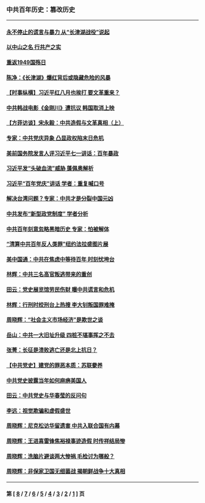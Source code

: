 ### 中共百年历史：篡改历史
---
#### [永不停止的谎言与暴力 从“长津湖战役”说起](../../pages/nf1176115/n13494094.md?05220430) 
#### [以中山之名 行共产之实](../../pages/nf1176115/n13346437.md?05220430) 
#### [重返1949国殇日](../../pages/nf1176115/n13346372.md?05220430) 
#### [陈净：《长津湖》爆红背后或隐藏危险的风暴](../../pages/nf1176115/n13314364.md?05220430) 
#### [【时事纵横】习近平红八月也挨打 要文革重来？](../../pages/nf1176115/n13231393.md?05220430) 
#### [中共韩战电影《金刚川》遭抗议 韩国取消上映](../../pages/nf1176115/n13219114.md?05220430) 
#### [【方菲访谈】宋永毅：中共造假与文革真相（上）](../../pages/nf1176115/n13200760.md?05220430) 
#### [专家：中共党庆异象 凸显政权陷末日危机](../../pages/nf1176115/n13067084.md?05220430) 
#### [美前国务院发言人评习近平七一讲话：百年暴政](../../pages/nf1176115/n13066986.md?05220430) 
#### [习近平发“头破血流”威胁 蓬佩奥解析](../../pages/nf1176115/n13063604.md?05220430) 
#### [习近平“百年党庆”讲话 学者：重复喊口号](../../pages/nf1176115/n13061411.md?05220430) 
#### [解决台湾问题？专家：中共才是分裂中国元凶](../../pages/nf1176115/n13060811.md?05220430) 
#### [中共发布“新型政党制度” 学者分析](../../pages/nf1176115/n13056354.md?05220430) 
#### [中共百年刻意忽略黑暗历史 专家：怕被解体](../../pages/nf1176115/n13056056.md?05220430) 
#### [“清算中共百年反人类罪”纽约法拉盛图片展](../../pages/nf1176115/n13052220.md?05220430) 
#### [美中国通：中共在焦虑中等待百年 时刻忧垮台](../../pages/nf1176115/n13048820.md?05220430) 
#### [林辉：中共三名高官叛逃带来的重创](../../pages/nf1176115/n13035206.md?05220430) 
#### [田云：党史展览馆劳民伤财 曝中共谎言和危机](../../pages/nf1176115/n13033900.md?05220430) 
#### [林辉：行刑时绞刑台上热搜 李大钊叛国罪难掩](../../pages/nf1176115/n13031965.md?05220430) 
#### [周晓辉：“社会主义市场经济”是欺世之谈](../../pages/nf1176115/n13024090.md?05220430) 
#### [岳山：中共一大旧址升级 四桩不堪事挥之不去](../../pages/nf1176115/n13021697.md?05220430) 
#### [张菁：长征是溃败逃亡还是北上抗日？](../../pages/nf1176115/n13020585.md?05220430) 
#### [【中共党史】建党的罪恶本质：苏联豢养](../../pages/nf1176115/n13011888.md?05220430) 
#### [中共党史披露当年如何麻痹美国人](../../pages/nf1176115/n12966400.md?05220430) 
#### [田云：中共党史与华春莹的反问句](../../pages/nf1176115/n12765178.md?05220430) 
#### [李远：视觉欺骗和虚假盛世](../../pages/nf1176115/n12993376.md?05220430) 
#### [周晓辉：尼克松访华留遗害 中共入联合国有内幕](../../pages/nf1176115/n12991422.md?05220430) 
#### [周晓辉：王进喜雷锋焦裕禄事迹造假 时传祥结局惨](../../pages/nf1176115/n12985497.md?05220430) 
#### [周晓辉：洗脑片避谈两大惨祸 毛检讨为哪般？](../../pages/nf1176115/n12971285.md?05220430) 
#### [周晓辉：非保家卫国无细菌战 揭朝鲜战争十大真相](../../pages/nf1176115/n12954161.md?05220430) 

---
#### 第 [ [8](./8.md?05220430) / [7](./7.md?05220430) / [6](./6.md?05220430) / [5](./5.md?05220430) / [4](./4.md?05220430) / [3](./3.md?05220430) / [2](./2.md?05220430) / [1](./1.md?05220430) ] 页
